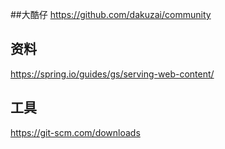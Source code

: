 ##大酷仔
https://github.com/dakuzai/community

## 资料
https://spring.io/guides/gs/serving-web-content/

## 工具
https://git-scm.com/downloads